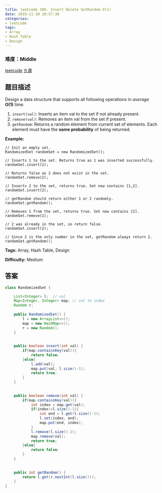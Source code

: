 ```yaml
---
title: leetcode 380. Insert Delete GetRandom O(1)
date: 2019-11-30 18:57:30
categories:
- leetcode
tags:
- Array
- Hash Table
- Design
---
```

### 难度：Middle

<a href="https://leetcode.com/problems/insert-delete-getrandom-o1/">leetcode</a>
<a href="https://www.jiuzhang.com/solution/insert-delete-getrandom-o1/">九章</a>
## 题目描述
Design a data structure that supports all following operations in _average_
**O(1)** time.

  1. `insert(val)`: Inserts an item val to the set if not already present.
  2. `remove(val)`: Removes an item val from the set if present.
  3. `getRandom`: Returns a random element from current set of elements. Each element must have the **same probability** of being returned.

**Example:**
        
    // Init an empty set.
    RandomizedSet randomSet = new RandomizedSet();
    
    // Inserts 1 to the set. Returns true as 1 was inserted successfully.
    randomSet.insert(1);
    
    // Returns false as 2 does not exist in the set.
    randomSet.remove(2);
    
    // Inserts 2 to the set, returns true. Set now contains [1,2].
    randomSet.insert(2);
    
    // getRandom should return either 1 or 2 randomly.
    randomSet.getRandom();
    
    // Removes 1 from the set, returns true. Set now contains [2].
    randomSet.remove(1);
    
    // 2 was already in the set, so return false.
    randomSet.insert(2);
    
    // Since 2 is the only number in the set, getRandom always return 2.
    randomSet.getRandom();
    


**Tags:** Array, Hash Table, Design

**Difficulty:** Medium
## 答案
<!--more-->
```java
class RandomizedSet {

    List<Integer> l;  // val
    Map<Integer, Integer> map; // val to index
    Random r;
    
    public RandomizedSet() {
        l = new ArrayList<>();
        map = new HashMap<>();
        r = new Random();
    }
    
    
    public boolean insert(int val) {
        if(map.containsKey(val)){
            return false;
        }else{
            l.add(val);
            map.put(val, l.size()-1);
            return true;
        }
    }
    
    
    public boolean remove(int val) {
        if(map.containsKey(val)){
            int index = map.get(val);
            if(index!=l.size()-1){
                int end = l.get(l.size()-1);
                l.set(index, end);
                map.put(end, index);
            }
            l.remove(l.size()-1);
            map.remove(val);
            return true;
        }else{
            return false;
        }
    }
    
    
    public int getRandom() {
        return l.get(r.nextInt(l.size()));
    }
}


```
